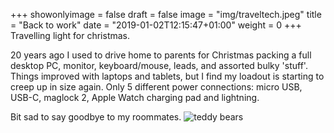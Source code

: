 +++
showonlyimage = false
draft = false
image = "img/traveltech.jpeg"
title = "Back to work"
date = "2019-01-02T12:15:47+01:00"
weight = 0
+++
Travelling light for christmas.
<!--more-->

20 years ago I used to drive home to parents for Christmas packing a full desktop PC, monitor, keyboard/mouse, leads, and assorted bulky 'stuff'. Things improved with laptops and tablets, but I find my loadout is starting to creep up in size again. Only 5 different power connections: micro USB, USB-C, maglock 2, Apple Watch charging pad and lightning. 

Bit sad to say goodbye to my roommates.
![teddy bears](/img/holidayroommates.jpeg)
